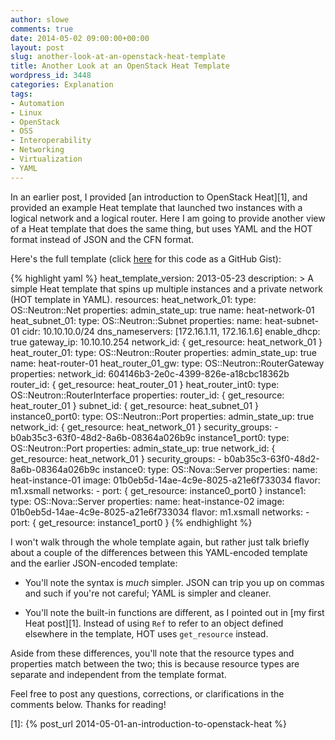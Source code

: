 ```yaml
---
author: slowe
comments: true
date: 2014-05-02 09:00:00+00:00
layout: post
slug: another-look-at-an-openstack-heat-template
title: Another Look at an OpenStack Heat Template
wordpress_id: 3448
categories: Explanation
tags:
- Automation
- Linux
- OpenStack
- OSS
- Interoperability
- Networking
- Virtualization
- YAML
---
```


In an earlier post, I provided [an introduction to OpenStack Heat][1], and provided an example Heat template that launched two instances with a logical network and a logical router. Here I am going to provide another view of a Heat template that does the same thing, but uses YAML and the HOT format instead of JSON and the CFN format.

Here's the full template (click [here](https://gist.github.com/lowescott/1ed38b586a1751138c8d) for this code as a GitHub Gist):

{% highlight yaml %}
heat_template_version: 2013-05-23
description: >
  A simple Heat template that spins up multiple instances and a private network (HOT template in YAML).
resources:
  heat_network_01:
    type: OS::Neutron::Net
    properties:
      admin_state_up: true
      name: heat-network-01
  heat_subnet_01:
    type: OS::Neutron::Subnet
    properties:
      name: heat-subnet-01
      cidr: 10.10.10.0/24
      dns_nameservers: [172.16.1.11, 172.16.1.6]
      enable_dhcp: true
      gateway_ip: 10.10.10.254
      network_id: { get_resource: heat_network_01 }
  heat_router_01:
    type: OS::Neutron::Router
    properties:
      admin_state_up: true
      name: heat-router-01
  heat_router_01_gw:
    type: OS::Neutron::RouterGateway
    properties:
      network_id: 604146b3-2e0c-4399-826e-a18cbc18362b
      router_id: { get_resource: heat_router_01 }
  heat_router_int0:
    type: OS::Neutron::RouterInterface
    properties:
      router_id: { get_resource: heat_router_01 }
      subnet_id: { get_resource: heat_subnet_01 }
  instance0_port0:
    type: OS::Neutron::Port
    properties:
      admin_state_up: true
      network_id: { get_resource: heat_network_01 }
      security_groups:
        - b0ab35c3-63f0-48d2-8a6b-08364a026b9c
  instance1_port0:
    type: OS::Neutron::Port
    properties:
      admin_state_up: true
      network_id: { get_resource: heat_network_01 }
      security_groups:
        - b0ab35c3-63f0-48d2-8a6b-08364a026b9c
  instance0:
    type: OS::Nova::Server
    properties:
      name: heat-instance-01
      image: 01b0eb5d-14ae-4c9e-8025-a21e6f733034
      flavor: m1.xsmall
      networks:
        - port: { get_resource: instance0_port0 }
  instance1:
    type: OS::Nova::Server
    properties:
      name: heat-instance-02
      image: 01b0eb5d-14ae-4c9e-8025-a21e6f733034
      flavor: m1.xsmall
      networks:
        - port: { get_resource: instance1_port0 }
{% endhighlight %}

I won't walk through the whole template again, but rather just talk briefly about a couple of the differences between this YAML-encoded template and the earlier JSON-encoded template:

* You'll note the syntax is _much_ simpler. JSON can trip you up on commas and such if you're not careful; YAML is simpler and cleaner.

* You'll note the built-in functions are different, as I pointed out in [my first Heat post][1]. Instead of using `Ref` to refer to an object defined elsewhere in the template, HOT uses `get_resource` instead.

Aside from these differences, you'll note that the resource types and properties match between the two; this is because resource types are separate and independent from the template format.

Feel free to post any questions, corrections, or clarifications in the comments below. Thanks for reading!

[1]: {% post_url 2014-05-01-an-introduction-to-openstack-heat %}
